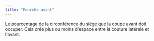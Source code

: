 ```yaml
---
title: "Fourche avant"
---
```


Le pourcentage de la circonférence du siège que la coupe avant doit occuper. Cela crée plus ou moins d'espace entre la couture latérale et l'avant.




